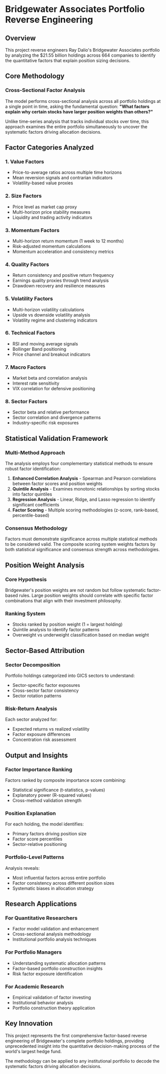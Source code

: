 # Bridgewater Associates Portfolio Reverse Engineering

## Overview

This project reverse engineers Ray Dalio's Bridgewater Associates portfolio by analyzing the $21.55 billion holdings across 664 companies to identify the quantitative factors that explain position sizing decisions.

## Core Methodology

### Cross-Sectional Factor Analysis

The model performs cross-sectional analysis across all portfolio holdings at a single point in time, asking the fundamental question: **"What factors explain why certain stocks have larger position weights than others?"**

Unlike time-series analysis that tracks individual stocks over time, this approach examines the entire portfolio simultaneously to uncover the systematic factors driving allocation decisions.

## Factor Categories Analyzed

### 1. Value Factors
- Price-to-average ratios across multiple time horizons
- Mean reversion signals and contrarian indicators
- Volatility-based value proxies

### 2. Size Factors  
- Price level as market cap proxy
- Multi-horizon price stability measures
- Liquidity and trading activity indicators

### 3. Momentum Factors
- Multi-horizon return momentum (1 week to 12 months)
- Risk-adjusted momentum calculations
- Momentum acceleration and consistency metrics

### 4. Quality Factors
- Return consistency and positive return frequency
- Earnings quality proxies through trend analysis
- Drawdown recovery and resilience measures

### 5. Volatility Factors
- Multi-horizon volatility calculations
- Upside vs downside volatility analysis
- Volatility regime and clustering indicators

### 6. Technical Factors
- RSI and moving average signals
- Bollinger Band positioning
- Price channel and breakout indicators

### 7. Macro Factors
- Market beta and correlation analysis
- Interest rate sensitivity
- VIX correlation for defensive positioning

### 8. Sector Factors
- Sector beta and relative performance
- Sector correlation and divergence patterns
- Industry-specific risk exposures

## Statistical Validation Framework

### Multi-Method Approach
The analysis employs four complementary statistical methods to ensure robust factor identification:

1. **Enhanced Correlation Analysis** - Spearman and Pearson correlations between factor scores and position weights
2. **Quintile Analysis** - Examines monotonic relationships by sorting stocks into factor quintiles
3. **Regression Analysis** - Linear, Ridge, and Lasso regression to identify significant coefficients
4. **Factor Scoring** - Multiple scoring methodologies (z-score, rank-based, percentile-based)

### Consensus Methodology
Factors must demonstrate significance across multiple statistical methods to be considered valid. The composite scoring system weights factors by both statistical significance and consensus strength across methodologies.

## Position Weight Analysis

### Core Hypothesis
Bridgewater's position weights are not random but follow systematic factor-based rules. Large position weights should correlate with specific factor combinations that align with their investment philosophy.

### Ranking System
- Stocks ranked by position weight (1 = largest holding)
- Quintile analysis to identify factor patterns
- Overweight vs underweight classification based on median weight

## Sector-Based Attribution

### Sector Decomposition
Portfolio holdings categorized into GICS sectors to understand:
- Sector-specific factor exposures
- Cross-sector factor consistency
- Sector rotation patterns

### Risk-Return Analysis
Each sector analyzed for:
- Expected returns vs realized volatility
- Factor exposure differences
- Concentration risk assessment

## Output and Insights

### Factor Importance Ranking
Factors ranked by composite importance score combining:
- Statistical significance (t-statistics, p-values)
- Explanatory power (R-squared values)
- Cross-method validation strength

### Position Explanation
For each holding, the model identifies:
- Primary factors driving position size
- Factor score percentiles
- Sector-relative positioning

### Portfolio-Level Patterns
Analysis reveals:
- Most influential factors across entire portfolio
- Factor consistency across different position sizes
- Systematic biases in allocation strategy

## Research Applications

### For Quantitative Researchers
- Factor model validation and enhancement
- Cross-sectional analysis methodology
- Institutional portfolio analysis techniques

### For Portfolio Managers
- Understanding systematic allocation patterns
- Factor-based portfolio construction insights
- Risk factor exposure identification

### For Academic Research
- Empirical validation of factor investing
- Institutional behavior analysis
- Portfolio construction theory application

## Key Innovation

This project represents the first comprehensive factor-based reverse engineering of Bridgewater's complete portfolio holdings, providing unprecedented insight into the quantitative decision-making process of the world's largest hedge fund.

The methodology can be applied to any institutional portfolio to decode the systematic factors driving allocation decisions.
